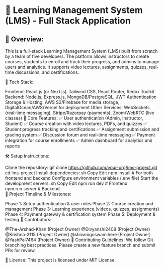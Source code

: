 
# 📝 Learning Management System (LMS) - Full Stack Application

## 🚀 Overview:
This is a full-stack Learning Management System (LMS) built from scratch by a team of five developers. The platform allows instructors to create courses, students to enroll and track their progress, and admins to manage users and analytics. It supports video lectures, assignments, quizzes, real-time discussions, and certifications.

🔧 Tech Stack:

Frontend: React.js (or Next.js), Tailwind CSS, React Router, Redux Toolkit
Backend: Node.js, Express.js, MongoDB/PostgreSQL, JWT Authentication
Storage & Hosting: AWS S3/Firebase for media storage, DigitalOcean/AWS/Vercel for deployment
Other Services: WebSockets (real-time messaging), Stripe/Razorpay (payments), Zoom/WebRTC (live classes)
📌 Core Features:
✅ User authentication (Admin, Instructor, Student)
✅ Course creation with video lectures, PDFs, and quizzes
✅ Student progress tracking and certifications
✅ Assignment submission and grading system
✅ Discussion forum and real-time messaging
✅ Payment integration for course enrollments
✅ Admin dashboard for analytics and reports

🛠️ Setup Instructions:

Clone the repository:
git clone https://github.com/your-org/lms-project.git  
cd lms-project
Install dependencies:
sh
Copy
Edit
npm install  # For both frontend and backend
Configure environment variables (.env file)
Start the development servers:
sh
Copy
Edit
npm run dev  # Frontend  
npm run server  # Backend  
📅 Project Timeline & Milestones:

Phase 1: Setup authentication & user roles
Phase 2: Course creation and management
Phase 3: Learning experience (videos, quizzes, assignments)
Phase 4: Payment gateway & certification system
Phase 5: Deployment & testing
👥 Contributors:

@The-Arshad-Khan (Project Owner)
@Divyanshi2408 (Project Owner)
@Krishna-2115 (Project Owner)
@shivamgoswamihere (Project Owner)
@YashPal7464 (Project Owner)
📌 Contributing Guidelines:
We follow Git branching best practices. Please create a new feature branch and submit PRs for review.

📜 License:
This project is licensed under MIT License.
